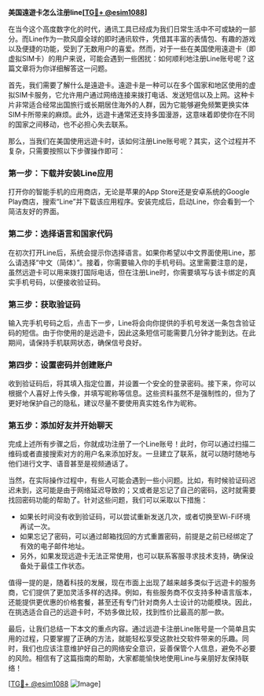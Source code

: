 **美国遠遊卡怎么注册line[[TG💪+ @esim1088](https://t.me/s/esim1088)]**

在当今这个高度数字化的时代，通讯工具已经成为我们日常生活中不可或缺的一部分。而Line作为一款风靡全球的即时通讯软件，凭借其丰富的表情包、有趣的游戏以及便捷的功能，受到了无数用户的喜爱。然而，对于一些在美国使用遠遊卡（即虚拟SIM卡）的用户来说，可能会遇到一些困扰：如何顺利地注册Line账号呢？这篇文章将为你详细解答这一问题。

首先，我们需要了解什么是遠遊卡。遠遊卡是一种可以在多个国家和地区使用的虚拟SIM卡服务，它允许用户通过网络连接来拨打电话、发送短信以及上网。这种卡片非常适合经常出国旅行或长期居住海外的人群，因为它能够避免频繁更换实体SIM卡所带来的麻烦。此外，远遊卡通常还支持多国漫游，这意味着即使你在不同的国家之间移动，也不必担心失去联系。

那么，当我们在美国使用远遊卡时，该如何注册Line账号呢？其实，这个过程并不复杂，只需要按照以下步骤操作即可：

### 第一步：下载并安装Line应用

打开你的智能手机的应用商店，无论是苹果的App Store还是安卓系统的Google Play商店，搜索“Line”并下载该应用程序。安装完成后，启动Line，你会看到一个简洁友好的界面。

### 第二步：选择语言和国家代码

在初次打开Line后，系统会提示你选择语言。如果你希望以中文界面使用Line，那么请选择“中文（简体）”。接着，你需要输入你的手机号码。这里需要注意的是，虽然远遊卡可以用来拨打国际电话，但在注册Line时，你需要填写与该卡绑定的真实手机号码，以便接收验证码。

### 第三步：获取验证码

输入完手机号码之后，点击下一步，Line将会向你提供的手机号发送一条包含验证码的短信。由于你使用的是远遊卡，因此这条短信可能需要几分钟才能到达。在此期间，请保持手机联网状态，确保信号良好。

### 第四步：设置密码并创建账户

收到验证码后，将其填入指定位置，并设置一个安全的登录密码。接下来，你可以根据个人喜好上传头像，并填写昵称等信息。这些资料虽然不是强制性的，但为了更好地保护自己的隐私，建议尽量不要使用真实姓名作为昵称。

### 第五步：添加好友并开始聊天

完成上述所有步骤之后，你就成功注册了一个Line账号！此时，你可以通过扫描二维码或者直接搜索对方的用户名来添加好友。一旦建立了联系，就可以随时随地与他们进行文字、语音甚至是视频通话了。

当然，在实际操作过程中，有些人可能会遇到一些小问题。比如，有时候验证码迟迟未到，这可能是由于网络延迟导致的；又或者是忘记了自己的密码，这时就需要找回密码功能的帮助了。针对这些问题，我们可以采取以下措施：

- 如果长时间没有收到验证码，可以尝试重新发送几次，或者切换至Wi-Fi环境再试一次。
- 如果忘记了密码，可以通过邮箱找回的方式重置密码，前提是之前已经绑定了有效的电子邮件地址。
- 另外，如果发现远遊卡无法正常使用，也可以联系客服寻求技术支持，确保设备处于最佳工作状态。

值得一提的是，随着科技的发展，现在市面上出现了越来越多类似于远遊卡的服务商，它们提供了更加灵活多样的选择。例如，有些服务商不仅支持多种语言版本，还能提供更优惠的价格套餐，甚至还有专门针对商务人士设计的功能模块。因此，在挑选适合自己的远遊卡时，不妨多做比较，找到性价比最高的那一款。

最后，让我们总结一下本文的重点内容。通过远遊卡注册Line账号是一个简单且实用的过程，只要掌握了正确的方法，就能轻松享受这款社交软件带来的乐趣。同时，我们也应该注意维护好自己的网络安全意识，妥善保管个人信息，避免不必要的风险。相信有了这篇指南的帮助，大家都能愉快地使用Line与亲朋好友保持联络！

[[TG💪+ @esim1088](https://t.me/s/esim1088) ![Image](https://i.postimg.cc/4NQfJmqS/Snipaste-2025-05-13-00-14-12.png)]